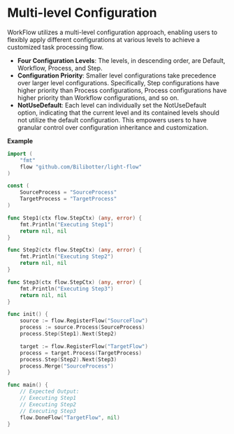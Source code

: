 # Multi-level Configuration

WorkFlow utilizes a multi-level configuration approach, enabling users to flexibly apply different configurations at various levels to achieve a customized task processing flow.

- **Four Configuration Levels**: The levels, in descending order, are Default, Workflow, Process, and Step.
- **Configuration Priority**: Smaller level configurations take precedence over larger level configurations. Specifically, Step configurations have higher priority than Process configurations, Process configurations have higher priority than Workflow configurations, and so on.
- **NotUseDefault**: Each level can individually set the NotUseDefault option, indicating that the current level and its contained levels should not utilize the default configuration. This empowers users to have granular control over configuration inheritance and customization.

**Example**

```go
import (
	"fmt"
	flow "github.com/Bilibotter/light-flow"
)

const (
	SourceProcess = "SourceProcess"
	TargetProcess = "TargetProcess"
)

func Step1(ctx flow.StepCtx) (any, error) {
	fmt.Println("Executing Step1")
	return nil, nil
}

func Step2(ctx flow.StepCtx) (any, error) {
	fmt.Println("Executing Step2")
	return nil, nil
}

func Step3(ctx flow.StepCtx) (any, error) {
	fmt.Println("Executing Step3")
	return nil, nil
}

func init() {
	source := flow.RegisterFlow("SourceFlow")
	process := source.Process(SourceProcess)
	process.Step(Step1).Next(Step2)

	target := flow.RegisterFlow("TargetFlow")
	process = target.Process(TargetProcess)
	process.Step(Step2).Next(Step3)
	process.Merge("SourceProcess")
}

func main() {
	// Expected Output:
	// Executing Step1
	// Executing Step2
	// Executing Step3
	flow.DoneFlow("TargetFlow", nil)
}
```


